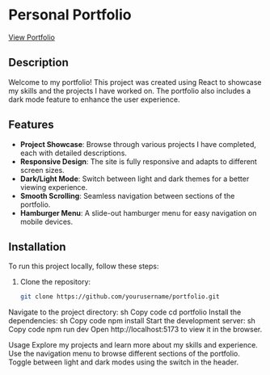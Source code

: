 # Personal Portfolio

[View Portfolio](https://agnieszka-szkurlat-portfolio.pages.dev/)

## Description

Welcome to my portfolio! This project was created using React to showcase my skills and the projects I have worked on. The portfolio also includes a dark mode feature to enhance the user experience.

## Features

- **Project Showcase**: Browse through various projects I have completed, each with detailed descriptions.
- **Responsive Design**: The site is fully responsive and adapts to different screen sizes.
- **Dark/Light Mode**: Switch between light and dark themes for a better viewing experience.
- **Smooth Scrolling**: Seamless navigation between sections of the portfolio.
- **Hamburger Menu**: A slide-out hamburger menu for easy navigation on mobile devices.

## Installation

To run this project locally, follow these steps:

1. Clone the repository:
   ```sh
   git clone https://github.com/yourusername/portfolio.git
Navigate to the project directory:
sh
Copy code
cd portfolio
Install the dependencies:
sh
Copy code
npm install
Start the development server:
sh
Copy code
npm run dev
Open http://localhost:5173 to view it in the browser.

Usage
Explore my projects and learn more about my skills and experience. Use the navigation menu to browse different sections of the portfolio. Toggle between light and dark modes using the switch in the header.
